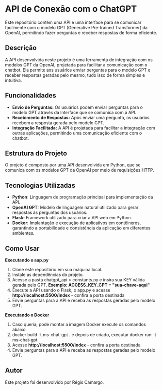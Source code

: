 # API de Conexão com o ChatGPT

Este repositório contém uma API e uma interface para se comunicar facilmente com o modelo GPT (Generative Pre-trained Transformer) da OpenAI, permitindo fazer perguntas e receber respostas de forma eficiente.

## Descrição

A API desenvolvida neste projeto é uma ferramenta de integração com os modelos GPT da OpenAI, projetada para facilitar a comunicação com o chatbot. Ela permite aos usuários enviar perguntas para o modelo GPT e receber respostas geradas pelo mesmo, tudo isso de forma simples e intuitiva.

## Funcionalidades

- **Envio de Perguntas:** Os usuários podem enviar perguntas para o modelo GPT através da Interface que se comunica com a API.
- **Recebimento de Respostas:** Após enviar uma pergunta, os usuários recebem a resposta gerada pelo modelo GPT.
- **Integração Facilitada:** A API é projetada para facilitar a integração com outras aplicações, permitindo uma comunicação eficiente com o chatbot.

## Estrutura do Projeto

O projeto é composto por uma API desenvolvida em Python, que se comunica com os modelos GPT da OpenAI por meio de requisições HTTP.

## Tecnologias Utilizadas

- **Python:** Linguagem de programação principal para implementação da API.
- **OpenAI GPT:** Modelo de linguagem natural utilizado para gerar respostas às perguntas dos usuários.
- **Flask:** Framework utilizado para criar a API web em Python.
- **Docker:** Implantação e execução de aplicativos em contêineres, garantindo a portabilidade e consistência da aplicação em diferentes ambientes.

## Como Usar

**Executando o aap.py**
1. Clone este repositório em sua máquina local.
2. Instale as dependências do projeto.
3. Acesse a pasta chatgpt_api > constants.py e insira sua KEY válida gerada pelo GPT. **Exemplo: ACCESS_KEY_GPT = "sua-chave-aqui"**
4. Execute a API usando o Flask, o app.py e acesse **http://localhost:5500/index** - confira a porta destinada
5. Envie perguntas para a API e receba as respostas geradas pelo modelo GPT.

**Executando o Docker**
1. Caso queria, pode montar a imagem Docker execute os comandos abaixo
2. docker build -t ms-chat-gpt . e depois de criado, executar docker run -t ms-chat-gpt
3. Acesse **http://localhost:5500/index** - confira a porta destinada
4. Envie perguntas para a API e receba as respostas geradas pelo modelo GPT.

## Autor
Este projeto foi desenvolvido por Régis Camargo.
